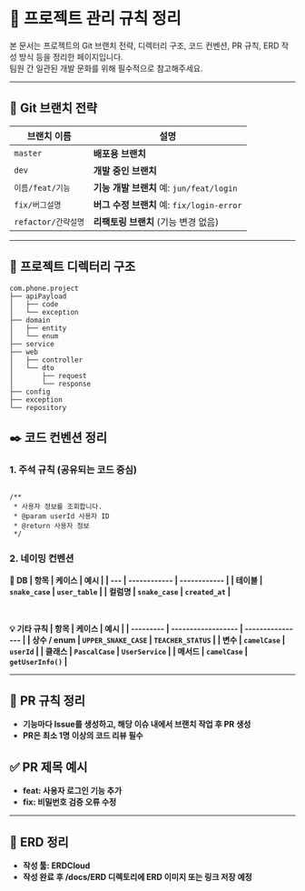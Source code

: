 # 📘 프로젝트 관리 규칙 정리

본 문서는 프로젝트의 Git 브랜치 전략, 디렉터리 구조, 코드 컨벤션, PR 규칙, ERD 작성 방식 등을 정리한 페이지입니다.  
팀원 간 일관된 개발 문화를 위해 필수적으로 참고해주세요.

---

## 📌 Git 브랜치 전략

| 브랜치 이름          | 설명                                           |
|----------------------|------------------------------------------------|
| `master`             | **배포용 브랜치**                              |
| `dev`                | **개발 중인 브랜치**                           |
| `이름/feat/기능`     | **기능 개발 브랜치** 예: `jun/feat/login`      |
| `fix/버그설명`       | **버그 수정 브랜치** 예: `fix/login-error`     |
| `refactor/간략설명`  | **리팩토링 브랜치** (기능 변경 없음)          |

---

## 🧾 프로젝트 디렉터리 구조

<pre><code>com.phone.project
├── apiPayload
│   ├── code
│   └── exception
├── domain
│   ├── entity
│   └── enum
├── service
├── web
│   ├── controller
│   └── dto
│       ├── request
│       └── response
├── config
├── exception
└── repository
</code></pre>

## ✒️ 코드 컨벤션 정리

### 1. 주석 규칙 (공유되는 코드 중심)

<pre><code>
/**
 * 사용자 정보를 조회합니다.
 * @param userId 사용자 ID
 * @return 사용자 정보
 */
</code></pre>

### 2. 네이밍 컨벤션
<b>📁 DB<b/>
| 항목  | 케이스          | 예시           |
| --- | ------------ | ------------ |
| 테이블 | `snake_case` | `user_table` |
| 컬럼명 | `snake_case` | `created_at` |

<br>

<b>💡 기타 규칙</b>
| 항목        | 케이스                | 예시               |
| --------- | ------------------ | ---------------- |
| 상수 / enum | `UPPER_SNAKE_CASE` | `TEACHER_STATUS` |
| 변수        | `camelCase`        | `userId`         |
| 클래스       | `PascalCase`       | `UserService`    |
| 메서드       | `camelCase`        | `getUserInfo()`  |

---
## 🔁 PR 규칙 정리
- 기능마다 Issue를 생성하고, 해당 이슈 내에서 브랜치 작업 후 PR 생성
- PR은 최소 1명 이상의 코드 리뷰 필수

## ✅ PR 제목 예시
- feat: 사용자 로그인 기능 추가
- fix: 비밀번호 검증 오류 수정
---

## 🧩 ERD 정리
- 작성 툴: ERDCloud
- 작성 완료 후 /docs/ERD 디렉토리에 ERD 이미지 또는 링크 저장 예정

